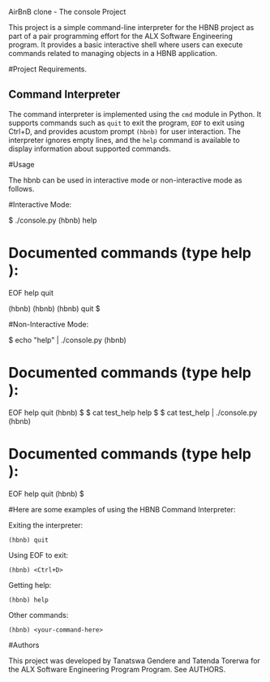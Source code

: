  AirBnB clone - The console Project

This project is a simple command-line interpreter for the HBNB project as part of a pair programming effort for the ALX Software Engineering program. It provides a basic interactive shell where users can execute commands related to managing objects in a HBNB application.

#Project Requirements.

## Command Interpreter
The command interpreter is implemented using the `cmd` module in Python. It supports commands such as `quit` to exit the program, `EOF` to exit using Ctrl+D, and provides acustom prompt `(hbnb)` for user interaction. The interpreter ignores empty lines, and the `help` command is available to display information about supported commands.

#Usage

The hbnb can be used in interactive mode or non-interactive mode as follows.

#Interactive Mode:

$ ./console.py
(hbnb) help

Documented commands (type help <topic>):
========================================
EOF  help  quit

(hbnb)
(hbnb)
(hbnb) quit
$

#Non-Interactive Mode:

$ echo "help" | ./console.py
(hbnb)

Documented commands (type help <topic>):
========================================
EOF  help  quit
(hbnb)
$
$ cat test_help
help
$
$ cat test_help | ./console.py
(hbnb)

Documented commands (type help <topic>):
========================================
EOF  help  quit
(hbnb)
$

#Here are some examples of using the HBNB Command Interpreter:

Exiting the interpreter:

    (hbnb) quit

Using EOF to exit:

    (hbnb) <Ctrl+D>

Getting help:

    (hbnb) help

Other commands:

    (hbnb) <your-command-here>

#Authors

This project was developed by Tanatswa Gendere and Tatenda Torerwa for the ALX Software Engineering Program Program. See AUTHORS.
